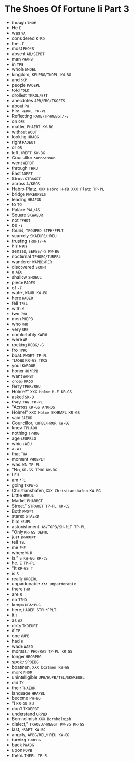 # The Shoes Of Fortune Ii Part 3

* though `THOE`
* He `E`
* was `WA`
* considered `K-RD`
* the `-T`
* most `PHO*S`
* absent `AB/SEPBT`
* man `PHAPB`
* in `TPH`
* whole `WHOEL`
* kingdom, `KEUPBG/TKOPL KW-BG`
* and `SKP`
* people `PAOEPL`
* told `TOLD`
* drollest `TKROL/EFT`
* anecdotes `APB/EBG/TKOETS`
* about `PW`
* him. `HEUPL TP-PL`
* Reflecting `RAOE/TPHREBGT/-G`
* on `OPB`
* matter, `PHAERT KW-BG`
* without `WOUT`
* looking `HRAOG`
* right `RAOEUT`
* or `OR`
* left, `HREFT KW-BG`
* Councillor `KUPBS/HROR`
* went `WEPBT`
* through `THRU`
* East `AOEFT`
* Street `STRAOET`
* across `A/KROS`
* Habro-Platz. `XXX Habro H-PB XXX Platz TP-PL`
* bridge `PWREUPBLG`
* leading `HRAEGD`
* to `TO`
* Palace `PAL/AS`
* Square `SKWAEUR`
* not `TPHOT`
* be `-B`
* found; `TPOUPBD STPH*FPLT`
* scarcely `SKAEURS/HREU`
* trusting `TRUFT/-G`
* his `HEUS`
* senses, `SEPBS/-S KW-BG`
* nocturnal `TPHOBG/TURPBL`
* wanderer `WAPBD/RER`
* discovered `SKOFD`
* a `AEU`
* shallow `SHOEUL`
* piece `PAOES`
* of `-F`
* water, `WAUR KW-BG`
* here `HAOER`
* fell `TPEL`
* with `W`
* two `TWO`
* men `PHEPB`
* who `WHO`
* very `SRE`
* comfortably `KAEBL`
* were `WR`
* rocking `ROBG/-G`
* fro `TPRO`
* boat. `PWOET TP-PL`
* "Does `KR-GS TKOS`
* your `KWROUR`
* honor `HO*RPB`
* want `WAPBT`
* cross `KROS`
* ferry `TPER/REU`
* Holme?" `XXX Holme H-F KR-GS`
* asked `SK-D`
* they. `THE TP-PL`
* "Across `KR-GS A/KROS`
* Holme!" `XXX Holme SKHRAPL KR-GS`
* said `SAEUD`
* Councillor, `KUPBS/HROR KW-BG`
* knew `TPHAOU`
* nothing `TPHOG`
* age `AEUPBLG`
* which `WEU`
* at `AT`
* that `THA`
* moment `PHOEPLT`
* was. `WA TP-PL`
* "No, `KR-GS TPHO KW-BG`
* I `EU`
* am `*PL`
* going `TKPW-G`
* Christianshafen, `XXX Christianshafen KW-BG`
* Little `HREUL`
* Market `PHARBGT`
* Street." `STRAOET TP-PL KR-GS`
* Both `PWO*T`
* stared `STAERD`
* him `HEUPL`
* astonishment. `AS/TOPB/SH-PLT TP-PL`
* "Only `KR-GS OEPBL`
* just `SKWRUFT`
* tell `TEL`
* me `PHE`
* where `W-R`
* is," `S KW-BG KR-GS`
* he. `E TP-PL`
* "It `KR-GS T`
* is `S`
* really `HROERL`
* unpardonable `XXX unpardonable`
* there `THR`
* are `R`
* no `TPHO`
* lamps `HRA*PLS`
* here; `HAOER STPH*FPLT`
* it `T`
* as `AZ`
* dirty `TKOEURT`
* if `TP`
* one `WUPB`
* had `H`
* wade `WAED`
* morass." `PHO/RAS TP-PL KR-GS`
* longer `HRORPBG`
* spoke `SPOEBG`
* boatmen, `XXX boatmen KW-BG`
* more `PHOR`
* unintelligible `UPB/EUPB/TEL/SKWREUBL`
* did `TK`
* their `THAEUR`
* language `HRAPBL`
* become `PW-BG`
* "I `KR-GS EU`
* don't `TKOEPBT`
* understand `URPBD`
* Bornholmish `XXX Bornholmish`
* dialect," `TKAOEU/HREBGT KW-BG KR-GS`
* last, `HRAFT KW-BG`
* angrily, `APBG/REU/HREU KW-BG`
* turning `TURPBG`
* back `PWABG`
* upon `POPB`
* them. `THEPL TP-PL`

